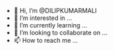 - 👋 Hi, I’m @DILIPKUMARMALI
- 👀 I’m interested in ...
- 🌱 I’m currently learning ...
- 💞️ I’m looking to collaborate on ...
- 📫 How to reach me ...

<!---
DILIPKUMARMALI/DILIPKUMARMALI is a ✨ special ✨ repository because its `README.md` (this file) appears on your GitHub profile.
You can click the Preview link to take a look at your changes.
--->
